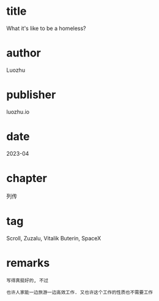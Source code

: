 # title
What it's like to be a homeless?

# author
Luozhu

# publisher
luozhu.io

# date
2023-04

# chapter
列传

# tag
Scroll, Zuzalu, Vitalik Buterin, SpaceX

# remarks
`写得真挺好的, 不过`

`也许人家能一边旅游一边高效工作. 又也许这个工作的性质也不需要工作`
